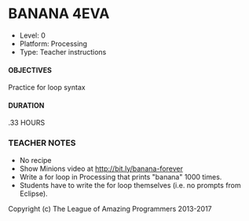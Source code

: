 # BANANA 4EVA
* Level: 0
* Platform: Processing
* Type: Teacher instructions

#### OBJECTIVES
Practice for loop syntax

#### DURATION
.33 HOURS

### TEACHER NOTES 
* No recipe
* Show Minions video at http://bit.ly/banana-forever
* Write a for loop in Processing that prints "banana" 1000 times.
* Students have to write the for loop themselves (i.e. no prompts from Eclipse).

Copyright (c) The League of Amazing Programmers 2013-2017
